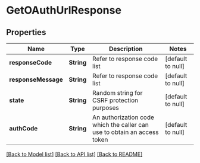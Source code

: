 # GetOAuthUrlResponse
## Properties

| Name | Type | Description | Notes |
|------------ | ------------- | ------------- | -------------|
| **responseCode** | **String** | Refer to response code list | [default to null] |
| **responseMessage** | **String** | Refer to response code list | [default to null] |
| **state** | **String** | Random string for CSRF protection purposes | [default to null] |
| **authCode** | **String** | An authorization code which the caller can use to obtain an access token | [default to null] |

[[Back to Model list]](../README.md#documentation-for-models) [[Back to API list]](../README.md#documentation-for-api-endpoints) [[Back to README]](../README.md)

